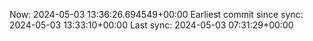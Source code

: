Now: 2024-05-03 13:36:26.694549+00:00 Earliest commit since sync: 2024-05-03 13:33:10+00:00 Last sync: 2024-05-03 07:31:29+00:00
